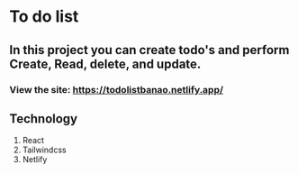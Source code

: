 # To do list

## In this project you can create todo's and perform Create, Read,  delete, and update.

### View the site: https://todolistbanao.netlify.app/

## Technology
  1. React
  2. Tailwindcss
  3. Netlify
